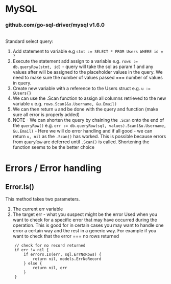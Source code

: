 # MySQL

### github.com/go-sql-driver/mysql v1.6.0

<br>
Standard select query:

1. Add statement to variable e.g `stmt := SELECT * FROM Users WHERE id = ?`
2. Execute the statement add assign to a variable e.g. `rows := db.queryRow(stmt, id)` - query will take the sql as param 1 and any values after will be assigned to the placeholder values in the query. We need to make sure the number of values passed === number of values in query.
3. Create new variable with a reference to the Users struct e.g. `u := &Users{}`
4. We can use the .Scan function to assign all columns retrieved to the new variable `u` e.g. `rows.Scan(&u.Username, &u.Email)`
5. We can then return `u` and be done with the query and function (make sure all error is properly added)
6. NOTE - We can shorten the query by chaining the `.Scan` onto the end of the `queryRow()` e.g. `err := db.queryRow(sql, values).Scan(&u.Username, &u.Email)` - Here we will do error handling and if all good - we can return `u, nil` as the `.Scan()` has worked. This is possible because errors from `queryRow` are deferred until `.Scan()` is called. Shortening the function seems to be the better choice

# Errors / Error handling

## Error.Is()

This method takes two parameters.

1. The current err variable
2. The target err - what you suspect might be the error
   Used when you want to check for a specific error that may have occurred during the operation. This is good for in certain cases you may want to handle one error a certain way and the rest in a generic way. For example if you want to check that the error === no rows returned

```
    // check for no record returned
	if err != nil {
		if errors.Is(err, sql.ErrNoRows) {
			return nil, models.ErrNoRecord
		} else {
			return nil, err
		}
	}
```
